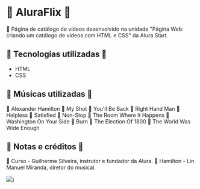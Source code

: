 # 🥀 AluraFlix 🥀

💮 Página de catálogo de vídeos desenvolvido na unidade "Página Web: criando um catálogo de vídeos com HTML e CSS" da Alura Start.

## 🌸 Tecnologias utilizadas 🌸

- HTML
- CSS

## 🌸 Músicas utilizadas 🌸

💮 Alexander Hamilton
💮 My Shot
💮 You'll Be Back
💮 Right Hand Man
💮 Helpless
💮 Satisfied
💮 Non-Stop
💮 The Room Where It Happens
💮 Washington On Your Side
💮 Burn
💮 The Election Of 1800
💮 The World Was Wide Enough

## 🌸  Notas e créditos 🌸

💮 Curso - Guilherme Silveira, instrutor e fundador da Alura.
💮 Hamilton - Lin Manuel Miranda, diretor do musical.

![](https://wifflegif.com/gifs/48040-hello-kitty-kawaii-gif))
